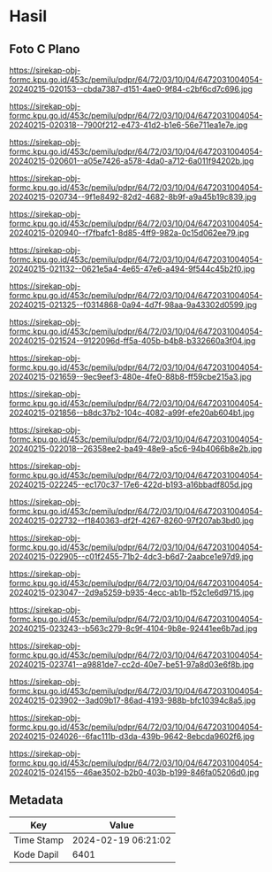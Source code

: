 # Hasil

## Foto C Plano

https://sirekap-obj-formc.kpu.go.id/453c/pemilu/pdpr/64/72/03/10/04/6472031004054-20240215-020153--cbda7387-d151-4ae0-9f84-c2bf6cd7c696.jpg

https://sirekap-obj-formc.kpu.go.id/453c/pemilu/pdpr/64/72/03/10/04/6472031004054-20240215-020318--7900f212-e473-41d2-b1e6-56e711ea1e7e.jpg

https://sirekap-obj-formc.kpu.go.id/453c/pemilu/pdpr/64/72/03/10/04/6472031004054-20240215-020601--a05e7426-a578-4da0-a712-6a011f94202b.jpg

https://sirekap-obj-formc.kpu.go.id/453c/pemilu/pdpr/64/72/03/10/04/6472031004054-20240215-020734--9f1e8492-82d2-4682-8b9f-a9a45b19c839.jpg

https://sirekap-obj-formc.kpu.go.id/453c/pemilu/pdpr/64/72/03/10/04/6472031004054-20240215-020940--f7fbafc1-8d85-4ff9-982a-0c15d062ee79.jpg

https://sirekap-obj-formc.kpu.go.id/453c/pemilu/pdpr/64/72/03/10/04/6472031004054-20240215-021132--0621e5a4-4e65-47e6-a494-9f544c45b2f0.jpg

https://sirekap-obj-formc.kpu.go.id/453c/pemilu/pdpr/64/72/03/10/04/6472031004054-20240215-021325--f0314868-0a94-4d7f-98aa-9a43302d0599.jpg

https://sirekap-obj-formc.kpu.go.id/453c/pemilu/pdpr/64/72/03/10/04/6472031004054-20240215-021524--9122096d-ff5a-405b-b4b8-b332660a3f04.jpg

https://sirekap-obj-formc.kpu.go.id/453c/pemilu/pdpr/64/72/03/10/04/6472031004054-20240215-021659--9ec9eef3-480e-4fe0-88b8-ff59cbe215a3.jpg

https://sirekap-obj-formc.kpu.go.id/453c/pemilu/pdpr/64/72/03/10/04/6472031004054-20240215-021856--b8dc37b2-104c-4082-a99f-efe20ab604b1.jpg

https://sirekap-obj-formc.kpu.go.id/453c/pemilu/pdpr/64/72/03/10/04/6472031004054-20240215-022018--26358ee2-ba49-48e9-a5c6-94b4066b8e2b.jpg

https://sirekap-obj-formc.kpu.go.id/453c/pemilu/pdpr/64/72/03/10/04/6472031004054-20240215-022245--ec170c37-17e6-422d-b193-a16bbadf805d.jpg

https://sirekap-obj-formc.kpu.go.id/453c/pemilu/pdpr/64/72/03/10/04/6472031004054-20240215-022732--f1840363-df2f-4267-8260-97f207ab3bd0.jpg

https://sirekap-obj-formc.kpu.go.id/453c/pemilu/pdpr/64/72/03/10/04/6472031004054-20240215-022905--c01f2455-71b2-4dc3-b6d7-2aabce1e97d9.jpg

https://sirekap-obj-formc.kpu.go.id/453c/pemilu/pdpr/64/72/03/10/04/6472031004054-20240215-023047--2d9a5259-b935-4ecc-ab1b-f52c1e6d9715.jpg

https://sirekap-obj-formc.kpu.go.id/453c/pemilu/pdpr/64/72/03/10/04/6472031004054-20240215-023243--b563c279-8c9f-4104-9b8e-92441ee6b7ad.jpg

https://sirekap-obj-formc.kpu.go.id/453c/pemilu/pdpr/64/72/03/10/04/6472031004054-20240215-023741--a9881de7-cc2d-40e7-be51-97a8d03e6f8b.jpg

https://sirekap-obj-formc.kpu.go.id/453c/pemilu/pdpr/64/72/03/10/04/6472031004054-20240215-023902--3ad09b17-86ad-4193-988b-bfc10394c8a5.jpg

https://sirekap-obj-formc.kpu.go.id/453c/pemilu/pdpr/64/72/03/10/04/6472031004054-20240215-024026--6fac111b-d3da-439b-9642-8ebcda9602f6.jpg

https://sirekap-obj-formc.kpu.go.id/453c/pemilu/pdpr/64/72/03/10/04/6472031004054-20240215-024155--46ae3502-b2b0-403b-b199-846fa05206d0.jpg


## Metadata

| Key        | Value               |
| ---------- | ------------------- |
| Time Stamp | 2024-02-19 06:21:02 |
| Kode Dapil | 6401                |



